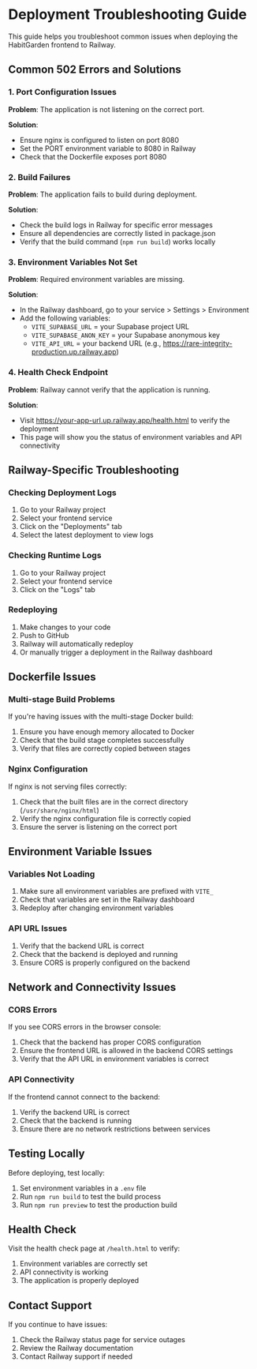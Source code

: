 # Deployment Troubleshooting Guide

This guide helps you troubleshoot common issues when deploying the HabitGarden frontend to Railway.

## Common 502 Errors and Solutions

### 1. Port Configuration Issues

**Problem**: The application is not listening on the correct port.

**Solution**: 
- Ensure nginx is configured to listen on port 8080
- Set the PORT environment variable to 8080 in Railway
- Check that the Dockerfile exposes port 8080

### 2. Build Failures

**Problem**: The application fails to build during deployment.

**Solution**:
- Check the build logs in Railway for specific error messages
- Ensure all dependencies are correctly listed in package.json
- Verify that the build command (`npm run build`) works locally

### 3. Environment Variables Not Set

**Problem**: Required environment variables are missing.

**Solution**:
- In the Railway dashboard, go to your service > Settings > Environment
- Add the following variables:
  - `VITE_SUPABASE_URL` = your Supabase project URL
  - `VITE_SUPABASE_ANON_KEY` = your Supabase anonymous key
  - `VITE_API_URL` = your backend URL (e.g., https://rare-integrity-production.up.railway.app)

### 4. Health Check Endpoint

**Problem**: Railway cannot verify that the application is running.

**Solution**:
- Visit https://your-app-url.up.railway.app/health.html to verify the deployment
- This page will show you the status of environment variables and API connectivity

## Railway-Specific Troubleshooting

### Checking Deployment Logs

1. Go to your Railway project
2. Select your frontend service
3. Click on the "Deployments" tab
4. Select the latest deployment to view logs

### Checking Runtime Logs

1. Go to your Railway project
2. Select your frontend service
3. Click on the "Logs" tab

### Redeploying

1. Make changes to your code
2. Push to GitHub
3. Railway will automatically redeploy
4. Or manually trigger a deployment in the Railway dashboard

## Dockerfile Issues

### Multi-stage Build Problems

If you're having issues with the multi-stage Docker build:

1. Ensure you have enough memory allocated to Docker
2. Check that the build stage completes successfully
3. Verify that files are correctly copied between stages

### Nginx Configuration

If nginx is not serving files correctly:

1. Check that the built files are in the correct directory (`/usr/share/nginx/html`)
2. Verify the nginx configuration file is correctly copied
3. Ensure the server is listening on the correct port

## Environment Variable Issues

### Variables Not Loading

1. Make sure all environment variables are prefixed with `VITE_`
2. Check that variables are set in the Railway dashboard
3. Redeploy after changing environment variables

### API URL Issues

1. Verify that the backend URL is correct
2. Check that the backend is deployed and running
3. Ensure CORS is properly configured on the backend

## Network and Connectivity Issues

### CORS Errors

If you see CORS errors in the browser console:

1. Check that the backend has proper CORS configuration
2. Ensure the frontend URL is allowed in the backend CORS settings
3. Verify that the API URL in environment variables is correct

### API Connectivity

If the frontend cannot connect to the backend:

1. Verify the backend URL is correct
2. Check that the backend is running
3. Ensure there are no network restrictions between services

## Testing Locally

Before deploying, test locally:

1. Set environment variables in a `.env` file
2. Run `npm run build` to test the build process
3. Run `npm run preview` to test the production build

## Health Check

Visit the health check page at `/health.html` to verify:

1. Environment variables are correctly set
2. API connectivity is working
3. The application is properly deployed

## Contact Support

If you continue to have issues:

1. Check the Railway status page for service outages
2. Review the Railway documentation
3. Contact Railway support if needed